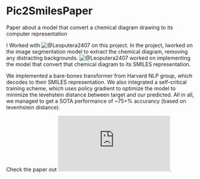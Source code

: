 # Pic2SmilesPaper
Paper about a model that convert a chemical diagram drawing to its computer representation

I Worked with ![@Leoputera2407](https://github.com/Leoputera2407) on this project. In the project, Iworked on the image segmentation model to extract the chemical diagram, removing any distracting backgrounds. ![@Leoputera2407](https://github.com/Leoputera2407) worked on implementing the model that convert that chemical diagram to its SMILES representation.

We implemented a bare-bones transformer from Harvard NLP group, which decodes to their SMILES representation.
We also integrated a self-critical training scheme, which uses policy gradient to optimize the model to minimize the levehstein distance between target and our predicted. All in all, we managed to get a SOTA performance of ~75+% accurancy (based on levenhstein distance). 

Check the paper out ![here](https://github.com/willyspinner/Pic2SmilesPaper/blob/master/paper.pdf).
